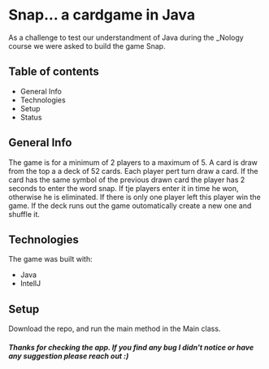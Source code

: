 <h1>Snap... a cardgame in Java</h1>

As a challenge to test our understandment of Java during the _Nology course we were asked to build the game Snap.
<h2>Table of contents</h2>
<ul>
    <li>General Info</li>
    <li>Technologies</li>
    <li>Setup</li>
    <li>Status</li>
</ul>

<h2>General Info</h2>
<p>The game is for a minimum of 2 players to a maximum of 5. A card is draw from the top a a deck of 52 cards. Each player pert turn draw a card. If the card has the same symbol of the previous drawn card the player has 2 seconds to enter the word snap. If tje players enter it in time he won, otherwise he is eliminated. If there is only one player left this player win the game. If the deck runs out the game outomatically  create a new one and shuffle it.</p>

<h2>Technologies</h2>
<p>The game was built with:</p>
<ul>
    <li>Java</li>
    <li>IntellJ</li>
</ul>

<h2>Setup</h2>
<p>Download the repo, and run the main method in the Main class.</p>


<h5>Thanks for checking the app. If you find any bug I didn't notice or have any suggestion please reach out :)<h5>

